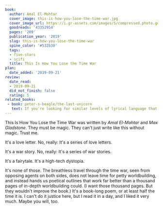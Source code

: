 ```yaml
---
book:
  author: Amal El-Mohtar
  cover_image: this-is-how-you-lose-the-time-war.jpg
  cover_image_url: https://i.gr-assets.com/images/S/compressed.photo.goodreads.com/books/1545755487l/43352954._SX318_.jpg
  goodreads: '43352954'
  pages: '209'
  publication_year: '2019'
  slug: this-is-how-you-lose-the-time-war
  spine_color: '#532b30'
  tags:
  - five-stars
  - scifi
  title: This Is How You Lose the Time War
plan:
  date_added: '2019-09-21'
review:
  date_read:
  - 2019-09-21
  did_not_finish: false
  rating: 5
related_books:
 - book: peter-s-beagle/the-last-unicorn
   text: If you're looking for similar levels of lyrical language that is still rooted in a brutal (yet beautiful) reality, The Last Unicorn could be for you.
---
```

This Is How You Lose the Time War was written by *Amal El-Mohtar* and *Max Gladstone*. They must be magic. They can't just write like this without magic. Trust me.

It's a love letter. No, really: It's a series of love letters.

It's a war story. No, really: It's a series of war stories.

It's a fairytale. It's a high-tech dystopia.

It's none of those. The breathless travel through the time war, seen from opposing agents on both sides, does not leave time for petty worldbuilding, and instead hands us poetical outlines that work far better than a thousand pages of in-depth worldbuilding could. (I want those thousand pages. But they wouldn't improve the book.) It's a book-long poem, or at least half the time it is. I can't do it justice here, but I read it in a day, and I liked it very much. Maybe you will, too.
